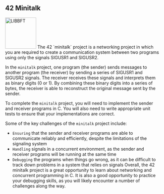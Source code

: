 ## 42 Minitalk
<img width="100px" margin="20px 200px" alt="LIBBFT" src="https://user-images.githubusercontent.com/107589431/209883952-29ca7aeb-1ca5-46ed-9d63-90cbaf45aa87.png">
The 42 `minitalk` project is a networking project in which you are required to create a communication system between two programs using only the signals SIGUSR1 and SIGUSR2.

In the `minitalk` project, one program (the sender) sends messages to another program (the receiver) by sending a series of SIGUSR1 and SIGUSR2 signals. The receiver receives these signals and interprets them as binary digits (0 or 1). By combining these binary digits into a series of bytes, the receiver is able to reconstruct the original message sent by the sender.

To complete the `minitalk` project, you will need to implement the sender and receiver programs in C. You will also need to write appropriate unit tests to ensure that your implementations are correct.

Some of the key challenges of the `minitalk` project include:

- `Ensuring` that the sender and receiver programs are able to communicate reliably and efficiently, despite the limitations of the signaling system
- `Handling` signals in a concurrent environment, as the sender and receiver programs will be running at the same time
- `Debugging` the programs when things go wrong, as it can be difficult to track down problems in a system that relies on signals
Overall, the 42 minitalk project is a great opportunity to learn about networking and concurrent programming in C. It is also a good opportunity to practice your debugging skills, as you will likely encounter a number of challenges along the way.
